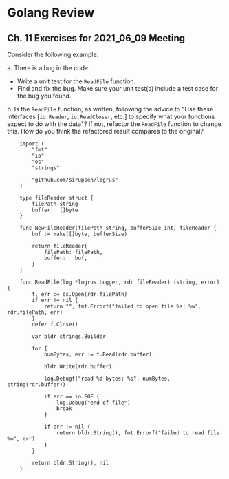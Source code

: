 # Golang Review

## Ch. 11 Exercises for 2021_06_09 Meeting

Consider the following example.
  
  a. There is a bug in the code.
  * Write a unit test for the `ReadFile` function.
  * Find and fix the bug. Make sure your unit test(s) include a test case for the bug you found.

  b. Is the `ReadFile` function, as written, following the advice to "Use these interfaces [`io.Reader`, `io.ReadCloser`, etc.] to specify what your functions expect to do with the data"? If not, refactor the `ReadFile` function to change this. How do you think the refactored result compares to the original?

        import (
            "fmt"
            "io"
            "os"
            "strings"

            "github.com/sirupsen/logrus"
        )

        type fileReader struct {
            filePath string
            buffer   []byte
        }

        func NewFileReader(filePath string, bufferSize int) fileReader {
            buf := make([]byte, bufferSize)

            return fileReader{
                filePath: filePath,
                buffer:   buf,
            }
        }

        func ReadFile(log *logrus.Logger, rdr fileReader) (string, error) {
            f, err := os.Open(rdr.filePath)
            if err != nil {
                return "", fmt.Errorf("failed to open file %s: %w", rdr.filePath, err)
            }
            defer f.Close()

            var bldr strings.Builder

            for {
                numBytes, err := f.Read(rdr.buffer)

                bldr.Write(rdr.buffer)

                log.Debugf("read %d bytes: %s", numBytes, string(rdr.buffer))

                if err == io.EOF {
                    log.Debug("end of file")
                    break
                }

                if err != nil {
                    return bldr.String(), fmt.Errorf("failed to read file: %w", err)
                }
            }

            return bldr.String(), nil
        }
